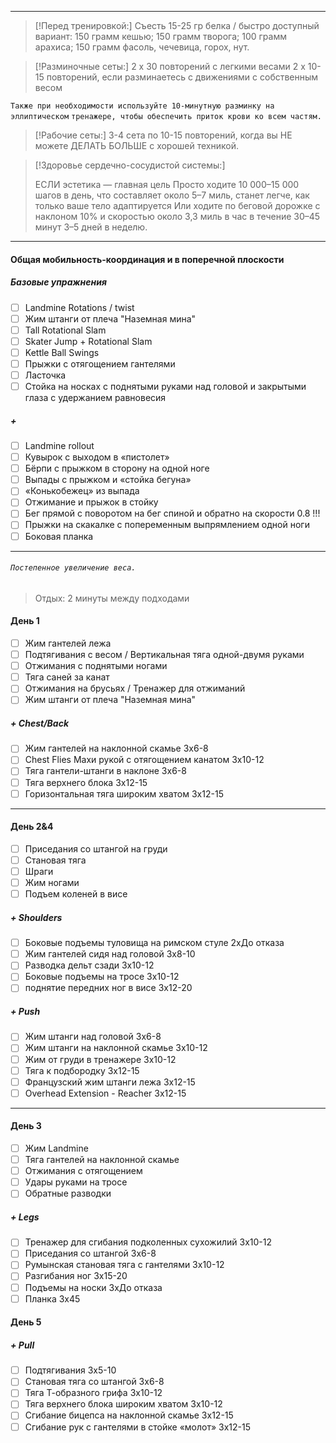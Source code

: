 ***


> [!Перед тренировкой:]
> 	Съесть 15-25 гр белка / быстро доступный вариант: 150 грамм кешью; 150 грамм творога; 100 грамм арахиса; 150 грамм фасоль, чечевица, горох, нут.

> [!Разминочные сеты:]
> 	2 x 30 повторений с легкими весами
> 	2 x 10-15 повторений, если разминаетесь с движениями с собственным весом

`Также при необходимости используйте 10-минутную разминку на эллиптическом`
`тренажере, чтобы обеспечить приток крови ко всем частям.`

> [!Рабочие сеты:]
> 	3-4 сета по 10-15 повторений, когда вы НЕ можете ДЕЛАТЬ БОЛЬШЕ с хорошей техникой.

> [!Здоровье сердечно-сосудистой системы:]
> 	
> 	ЕСЛИ эстетика — главная цель
> 	Просто ходите 10 000–15 000 шагов в день, что составляет около 5–7 миль, станет легче, как только ваше тело адаптируется
> 	Или ходите по беговой дорожке с наклоном 10% и скоростью около 3,3 миль в час в течение 30–45 минут 3–5 дней в неделю.

***

#### Общая мобильность-координация и в поперечной плоскости

##### Базовые упражнения
- [ ] Landmine Rotations / twist
- [ ] Жим штанги от плеча "Наземная мина"
- [ ] Tall Rotational Slam
- [ ] Skater Jump + Rotational Slam
- [ ] Kettle Ball Swings
- [ ] Прыжки с отягощением гантелями
- [ ] Ласточка
- [ ] Стойка на носках с поднятыми руками над головой и закрытыми глаза с удержанием равновесия
##### +
- [ ] Landmine rollout
- [ ] Кувырок с выходом в «пистолет»
- [ ] Бёрпи с прыжком в сторону на одной ноге
- [ ] Выпады с прыжком и «стойка бегуна»
- [ ] «Конькобежец» из выпада
- [ ] Отжимание и прыжок в стойку
- [ ] Бег прямой с поворотом на бег спиной и обратно на скорости 0.8 !!!
- [ ] Прыжки на скакалке с попеременным выпрямлением одной ноги
- [ ] Боковая планка

***
###### ```Постепенное увеличение веса.```

> Отдых: 2 минуты между подходами

#### День 1
- [ ] Жим гантелей лежа
- [ ] Подтягивания с весом / Вертикальная тяга одной-двумя руками
- [ ] Отжимания с поднятыми ногами
- [ ] Тяга саней за канат
- [ ] Отжимания на брусьях / Тренажер для отжиманий
- [ ] Жим штанги от плеча "Наземная мина"
##### + Chest/Back
- [ ] Жим гантелей на наклонной скамье 3x6-8
- [ ] Chest Flies Махи рукой с отягощением канатом 3x10-12
- [ ] Тяга гантели-штанги в наклоне 3x6-8
- [ ] Тяга верхнего блока 3x12-15
- [ ] Горизонтальная тяга широким хватом 3x12-15

***

#### День 2&4
- [ ] Приседания со штангой на груди
- [ ] Становая тяга
- [ ] Шраги
- [ ] Жим ногами
- [ ] Подъем коленей в висе

##### + Shoulders
- [ ] Боковые подъемы туловища на римском стуле 2xДо отказа
- [ ] Жим гантелей сидя над головой 3x8-10
- [ ] Разводка дельт сзади 3x10-12
- [ ] Боковые подъемы на тросе 3x10-12
- [ ] поднятие передних ног в висе 3x12-20

##### + Push
- [ ] Жим штанги над головой 3x6-8
- [ ] Жим штанги на наклонной скамье 3x10-12
- [ ] Жим от груди в тренажере 3x10-12
- [ ] Тяга к подбородку 3x12-15
- [ ] Французский жим штанги лежа 3x12-15
- [ ] Overhead Extension - Reacher 3x12-15

***
#### День 3
- [ ] Жим Landmine
- [ ] Тяга гантелей на наклонной скамье
- [ ] Отжимания с отягощением
- [ ] Удары руками на тросе
- [ ] Обратные разводки

##### + Legs
- [ ] Тренажер для сгибания подколенных сухожилий 3x10-12
- [ ] Приседания со штангой 3x6-8
- [ ] Румынская становая тяга с гантелями 3x10-12
- [ ] Разгибания ног 3x15-20
- [ ] Подъемы на носки 3xДо отказа
- [ ] Планка 3x45

#### День 5

##### + Pull
- [ ] Подтягивания 3x5-10
- [ ] Становая тяга со штангой 3x6-8
- [ ] Тяга Т-образного грифа 3x10-12
- [ ] Тяга верхнего блока широким хватом 3x10-12
- [ ] Сгибание бицепса на наклонной скамье 3x12-15
- [ ] Сгибание рук с гантелями в стойке «молот» 3x12-15